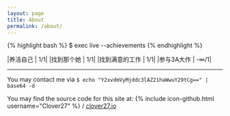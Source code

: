 ```yaml
---
layout: page
title: About
permalink: /about/
---
```

{% highlight bash %}
$ exec live --achievements
{% endhighlight %}

|养活自己			| 1/1|
|找到那个她		| 1/1|
|找到满意的工作	| 1/1|
|参与3A大作		| -∞/1|


---
You may contact me via `$ echo "Y2xvdmVyMjddc3lAZ21haWwuY29tCg==" | base64 -d`

You may find the source code for this site at:
{% include icon-github.html username="Clover27" %} /
[clover27.io](https://github.com/Clover27/clover27.github.io)

